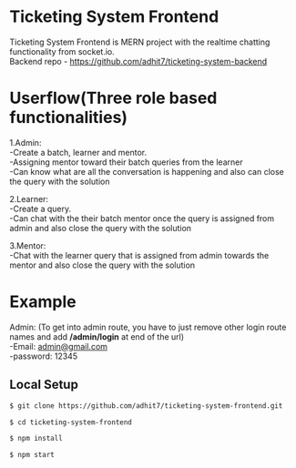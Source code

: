 # Ticketing System Frontend

Ticketing System Frontend is MERN project with the realtime chatting functionality from socket.io.<br >
Backend repo - https://github.com/adhit7/ticketing-system-backend<br >

# Userflow(Three role based functionalities)
1.Admin:<br >
  -Create a batch, learner and mentor.<br >
  -Assigning mentor toward their batch queries from the learner<br >
  -Can know what are all the conversation is happening and also can close the query with the solution<br >

2.Learner:<br >
  -Create a query.<br >
  -Can chat with the their batch mentor once the query is assigned from admin and also close the query with the solution<br >

3.Mentor:<br >
  -Chat with the learner query that is assigned from admin towards the mentor and also close the query with the solution<br >

# Example
Admin: (To get into admin route, you have to just remove other login route names and add <b>/admin/login</b> at end of the url)<br >
-Email: admin@gmail.com <br >
-password: 12345 <br >



## Local Setup

```sh
$ git clone https://github.com/adhit7/ticketing-system-frontend.git
```

```sh
$ cd ticketing-system-frontend
```

```sh
$ npm install
```

```sh
$ npm start
```

